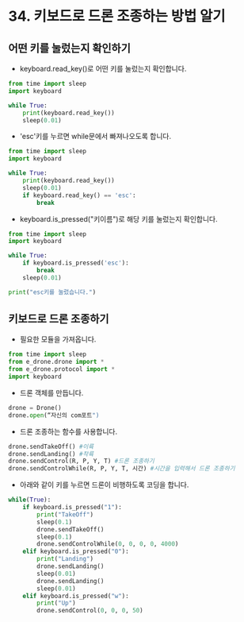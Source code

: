 # 34. 키보드로 드론 조종하는 방법 알기
## 어떤 키를 눌렀는지 확인하기
* keyboard.read_key()로 어떤 키를 눌렀는지 확인합니다.
```python
from time import sleep
import keyboard

while True:
    print(keyboard.read_key())
    sleep(0.01)
```
* 'esc'키를 누르면 while문에서 빠져나오도록 합니다.
```python
from time import sleep
import keyboard

while True:
    print(keyboard.read_key())
    sleep(0.01)
    if keyboard.read_key() == 'esc':
        break
```
* keyboard.is_pressed("키이름")로 해당 키를 눌렀는지 확인합니다.
```python
from time import sleep
import keyboard

while True:
    if keyboard.is_pressed('esc'):
        break
    sleep(0.01)

print("esc키를 눌렀습니다.")
```

## 키보드로 드론 조종하기
* 필요한 모듈을 가져옵니다.
```python
from time import sleep
from e_drone.drone import *
from e_drone.protocol import *
import keyboard
```
* 드론 객체를 만듭니다.
```python
drone = Drone()
drone.open(“자신의 com포트")
```
* 드론 조종하는 함수를 사용합니다.
```python
drone.sendTakeOff() #이륙
drone.sendLanding() #착륙
drone.sendControl(R, P, Y, T) #드론 조종하기
drone.sendControlWhile(R, P, Y, T, 시간) #시간을 입력해서 드론 조종하기
```
* 아래와 같이 키를 누르면 드론이 비행하도록 코딩을 합니다.
```python
while(True):
    if keyboard.is_pressed("1"):
        print("TakeOff")
        sleep(0.1)
        drone.sendTakeOff()
        sleep(0.1)
        drone.sendControlWhile(0, 0, 0, 0, 4000) 
    elif keyboard.is_pressed("0"):
        print("Landing")
        drone.sendLanding()
        sleep(0.01)
        drone.sendLanding()
        sleep(0.01)
    elif keyboard.is_pressed("w"):
        print("Up")
        drone.sendControl(0, 0, 0, 50)
```
